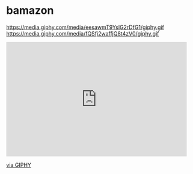 # bamazon
https://media.giphy.com/media/eesawmT9YslG2rDfG1/giphy.gif
https://media.giphy.com/media/fQSfj2waffjQ8t4zV0/giphy.gif
<iframe src="https://giphy.com/embed/eesawmT9YslG2rDfG1" width="480" height="304" frameBorder="0" class="giphy-embed" allowFullScreen></iframe><p><a href="https://giphy.com/gifs/eesawmT9YslG2rDfG1">via GIPHY</a></p>
